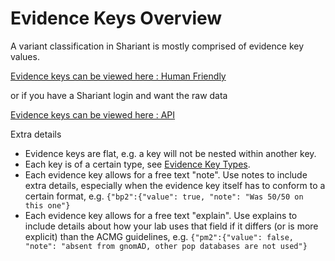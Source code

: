 # Evidence Keys Overview

A variant classification in Shariant is mostly comprised of evidence key values.

[Evidence keys can be viewed here : Human Friendly](https://shariant.org.au/variantclassification/evidence_keys)

or if you have a Shariant login and want the raw data

[Evidence keys can be viewed here : API](https://shariant.org.au/variantclassification/api/evidence_keys)

Extra details

* Evidence keys are flat, e.g. a key will not be nested within another key.
* Each key is of a certain type, see [Evidence Key Types](types.md).
* Each evidence key allows for a free text "note". Use notes to include extra details, especially when the evidence key itself has to conform to a certain format, e.g. `{"bp2":{"value": true, "note": "Was 50/50 on this one"}`
* Each evidence key allows for a free text "explain". Use explains to include details about how your lab uses that field if it differs (or is more explicit) than the ACMG guidelines, e.g. `{"pm2":{"value": false, "note": "absent from gnomAD, other pop databases are not used"}`
